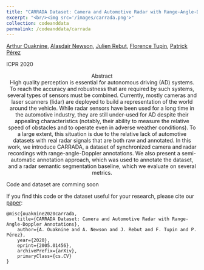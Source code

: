 ```yaml
---
title: "CARRADA Dataset: Camera and Automotive Radar with Range-Angle-Doppler Annotations"
excerpt: "<br/><img src='/images/carrada.png'>"
collection: codeanddata
permalink: /codeanddata/carrada
---
```


[Arthur Ouaknine](https://arthurouaknine.github.io/), [Alasdair Newson](https://sites.google.com/site/alasdairnewson/), [Julien Rebut](https://scholar.google.com/citations?user=BJcQNcoAAAAJ&hl=fr), [Florence Tupin](https://perso.telecom-paristech.fr/tupin/), [Patrick Pérez](https://ptrckprz.github.io/)

ICPR 2020

<center>Abstract</center>

<center>High quality perception is essential for autonomous driving (AD) systems. To reach the accuracy and robustness that are required by such systems, several types of sensors must be combined. Currently, mostly cameras and laser scanners (lidar) are deployed to build a representation of the world around the vehicle. While radar sensors have been used for a long time in the automotive industry, they are still under-used for AD despite their appealing characteristics (notably, their ability to measure the relative speed of obstacles and to operate even in adverse weather conditions). To a large extent, this situation is due to the relative lack of automotive datasets with real radar signals that are both raw and annotated. In this work, we introduce CARRADA, a dataset of synchronized camera and radar recordings with range-angle-Doppler annotations. We also present a semi-automatic annotation approach, which was used to annotate the dataset, and a radar semantic segmentation baseline, which we evaluate on several metrics.</center>

Code and dataset are comming soon

If you find this code or the dataset useful for your research, please cite our [paper](https://arxiv.org/pdf/2005.01456.pdf):
```
@misc{ouaknine2020carrada,
    title={CARRADA Dataset: Camera and Automotive Radar with Range-Angle-Doppler Annotations},
    author={A. Ouaknine and A. Newson and J. Rebut and F. Tupin and P. Pérez},
    year={2020},
    eprint={2005.01456},
    archivePrefix={arXiv},
    primaryClass={cs.CV}
}
```